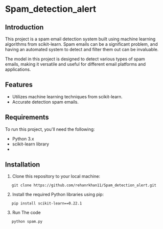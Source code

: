 # Spam_detection_alert



## Introduction

This project is a spam email detection system built using machine learning algorithms from scikit-learn. Spam emails can be a significant problem, and having an automated system to detect and filter them out can be invaluable.

The model in this project is designed to detect various types of spam emails, making it versatile and useful for different email platforms and applications.

## Features

- Utilizes machine learning techniques from scikit-learn.
- Accurate detection spam emails.

## Requirements

To run this project, you'll need the following:

- Python 3.x
- scikit-learn library
- 
## Installation

1. Clone this repository to your local machine:

```shell
   git clone https://github.com/rehanrkhan11/Spam_detection_alert.git
```

2. Install the required Python libraries using pip:
```shell
   pip install scikit-learn==0.22.1 
```
3. Run The code 
```shell
   python spam.py
```
